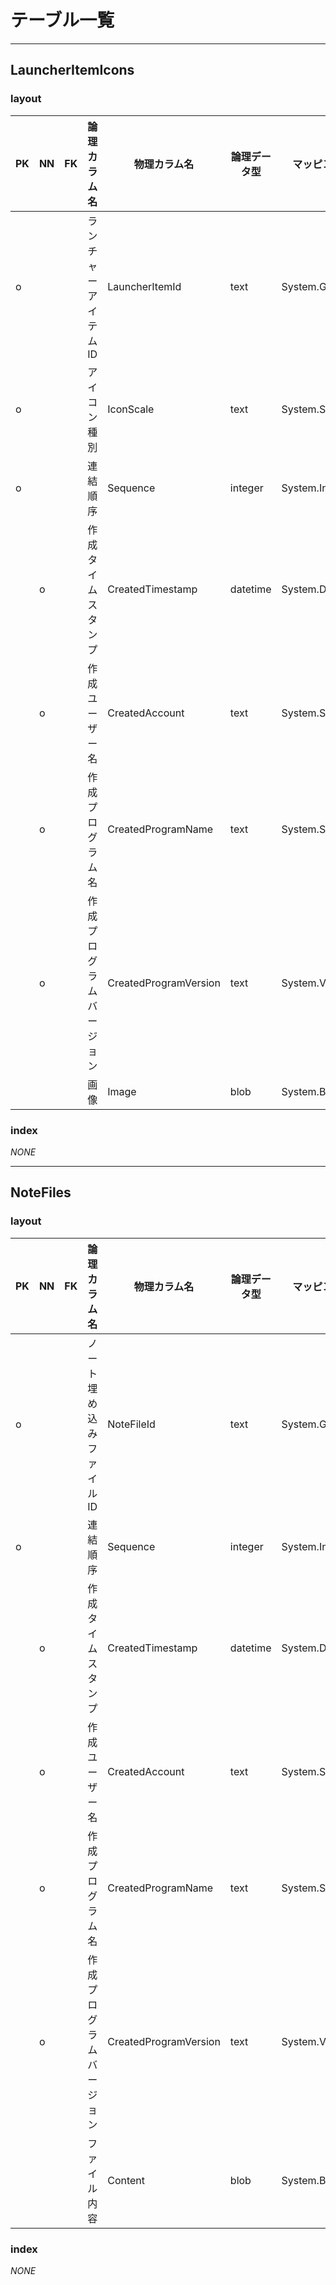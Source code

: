 # テーブル一覧


___

## LauncherItemIcons

### layout


| PK | NN | FK | 論理カラム名             | 物理カラム名             | 論理データ型 | マッピング型    | チェック制約 | コメント |
|----|----|----|----------------------|-------------------------|---------|----------------|----|--------------------------------------------------------|
| o  |    |    | ランチャーアイテムID | LauncherItemId | text    | System.Guid   |    |      |
| o  |    |    | アイコン種別         | IconScale      | text    | System.String              |    |      |
| o  |    |    | 連結順序             | Sequence       | integer | System.Int64   |    |      |
|    | o  |    | 作成タイムスタンプ       | CreatedTimestamp      | datetime     | System.DateTime |              | UTC                    |
|    | o  |    | 作成ユーザー名           | CreatedAccount        | text         | System.String   |              |                        |
|    | o  |    | 作成プログラム名         | CreatedProgramName    | text         | System.String   |              |                        |
|    | o  |    | 作成プログラムバージョン | CreatedProgramVersion | text         | System.Version  |              |                        |
|    |    |    | 画像                 | Image          | blob    | System.Byte[] |    |      |

### index

*NONE*



___

## NoteFiles

### layout


| PK | NN | FK | 論理カラム名             | 物理カラム名             | 論理データ型 | マッピング型    | チェック制約 | コメント |
|----|----|----|----------------------|-------------------------|---------|----------------|----|--------------------------------------------------------|
| o  |    |    | ノート埋め込みファイルID | NoteFileId | text    | System.Guid   |    |      |
| o  |    |    | 連結順序                 | Sequence   | integer |  System.Int64  |    |      |
|    | o  |    | 作成タイムスタンプ       | CreatedTimestamp      | datetime     | System.DateTime |              | UTC                    |
|    | o  |    | 作成ユーザー名           | CreatedAccount        | text         | System.String   |              |                        |
|    | o  |    | 作成プログラム名         | CreatedProgramName    | text         | System.String   |              |                        |
|    | o  |    | 作成プログラムバージョン | CreatedProgramVersion | text         | System.Version  |              |                        |
|    |    |    | ファイル内容             | Content    | blob    | System.Byte[] |    |      |

### index

*NONE*








